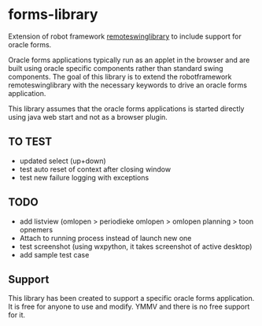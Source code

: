 # forms-library
Extension of robot framework [remoteswinglibrary](https://github.com/robotframework/remoteswinglibrary) to include support for oracle forms.

Oracle forms applications typically run as an applet in the browser and are built using oracle specific components rather than standard swing components.
The goal of this library is to extend the robotframework remoteswinglibrary with the necessary keywords to drive an oracle forms application.

This library assumes that the oracle forms applications is started directly using java web start and not as a browser plugin.


## TO TEST
* updated select (up+down)
* test auto reset of context after closing window
* test new failure logging with exceptions

## TODO
* add listview (omlopen > periodieke omlopen > omlopen planning > toon opnemers
* Attach to running process instead of launch new one
* test screenshot (using wxpython, it takes screenshot of active desktop)
* add sample test case

## Support

This library has been created to support a specific oracle forms application.
It is free for anyone to use and modify. YMMV and there is no free support for it.